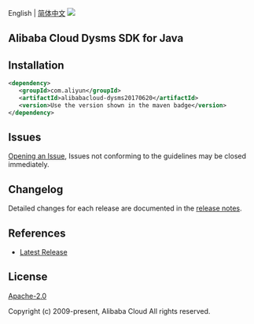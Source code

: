 English | [简体中文](README-CN.md)
![](https://aliyunsdk-pages.alicdn.com/icons/AlibabaCloud.svg)

## Alibaba Cloud Dysms SDK for Java

## Installation

```xml
<dependency>
   <groupId>com.aliyun</groupId>
   <artifactId>alibabacloud-dysms20170620</artifactId>
   <version>Use the version shown in the maven badge</version>
</dependency>
```

## Issues
[Opening an Issue](https://github.com/aliyun/alibabacloud-java-async-sdk/issues/new), Issues not conforming to the guidelines may be closed immediately.

## Changelog
Detailed changes for each release are documented in the [release notes](./ChangeLog.txt).

## References
* [Latest Release](https://github.com/aliyun/alibabacloud-async-java-sdk/)

## License
[Apache-2.0](http://www.apache.org/licenses/LICENSE-2.0)

Copyright (c) 2009-present, Alibaba Cloud All rights reserved.